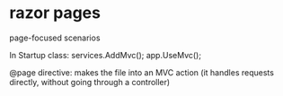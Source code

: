 # razor pages
page-focused scenarios


In Startup class:
services.AddMvc();
app.UseMvc();

@page directive: makes the file into an MVC action (it handles requests directly, without going through a controller)


